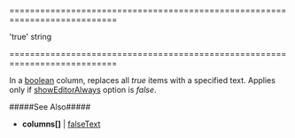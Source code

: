 <!--**
/*-------------------------------------------
    Auto-generated file. Do not modify.
-------------------------------------------

**-->
===========================================================================
<!--default-->'true'<!--/default-->
<!--type-->string<!--/type-->
===========================================================================

<!--shortDescription-->
In a [boolean]({basewidgetpath}/Configuration/columns/#dataType) column, replaces all *true* items with a specified text. Applies only if [showEditorAlways]({basewidgetpath}/Configuration/columns/#showEditorAlways) option is *false*.
<!--/shortDescription-->

<!--fullDescription-->
#####See Also#####
- **columns[]** | [falseText]({basewidgetpath}/Configuration/columns/#falseText)
<!--/fullDescription-->